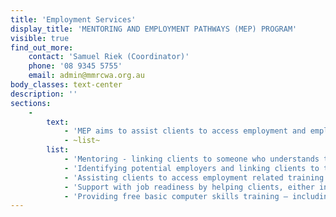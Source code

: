 ```yaml
---
title: 'Employment Services'
display_title: 'MENTORING AND EMPLOYMENT PATHWAYS (MEP) PROGRAM'
visible: true
find_out_more:
    contact: 'Samuel Riek (Coordinator)'
    phone: '08 9345 5755'
    email: admin@mmrcwa.org.au
body_classes: text-center
description: ''
sections:
    -
        text:
            - 'MEP aims to assist clients to access employment and employment programs aimed at preparing clients for the Australian labour market. Clients must be SSA eligible, meaning they have a humanitarian background, have permanent residence status, and have been in Australia less than 5 years. The program uses a range of strategies to support clients including:'
            - ~list~
        list:
            - 'Mentoring - linking clients to someone who understands the Australian labour market and workplace and can provide direct advice and support.'
            - 'Identifying potential employers and linking clients to them.'
            - 'Assisting clients to access employment related training.'
            - 'Support with job readiness by helping clients, either individually or through workshops, to prepare resumes; write cover letters; understand selection criteria and how to respond; learn about Australian workplace culture; job search techniques; and enhancing interview performance.'
            - 'Providing free basic computer skills training – including how to look for jobs on line.'
---
```


